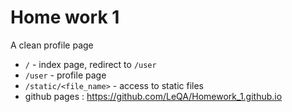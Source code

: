 Home work 1
===========
A clean profile page

* `/` - index page, redirect to `/user`
* `/user` - profile page
* `/static/<file_name>` - access to static files
* github pages : https://github.com/LeQA/Homework_1.github.io
